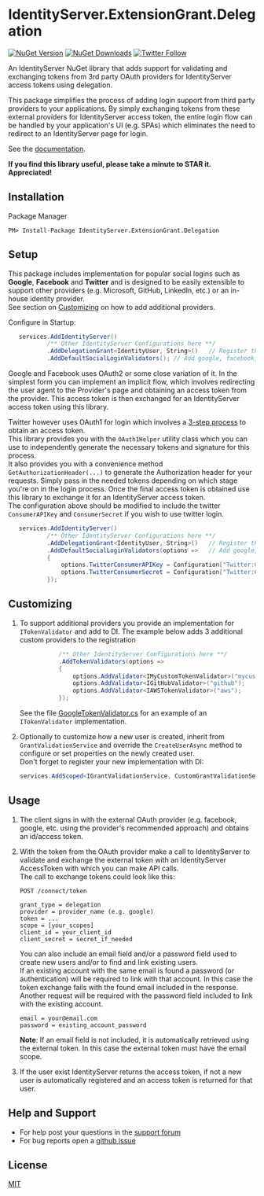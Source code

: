 # IdentityServer.ExtensionGrant.Delegation
[![NuGet Version](https://img.shields.io/nuget/v/IdentityServer.ExtensionGrant.Delegation)](https://www.nuget.org/packages/IdentityServer.ExtensionGrant.Delegation)
[![NuGet Downloads](https://img.shields.io/nuget/dt/IdentityServer.ExtensionGrant.Delegation)](https://www.nuget.org/packages/IdentityServer.ExtensionGrant.Delegation)
[![Twitter Follow](https://img.shields.io/twitter/follow/kommand?style=social)](https://twitter.com/kommand)

An IdentityServer NuGet library that adds support for validating and exchanging tokens from 3rd party OAuth providers for IdentityServer access tokens using delegation.

This package simplifies the process of adding login support from third party providers to your applications. By simply exchanging tokens from these external providers for IdentityServer access token, the entire login flow can be handled by your application's UI (e.g. SPAs) which eliminates the need to redirect to an IdentityServer page for login.

See the [documentation](https://docs.duendesoftware.com/identityserver/v6/tokens/extension_grants).

**If you find this library useful, please take a minute to STAR it. Appreciated!**

## Installation

Package Manager
```
PM> Install-Package IdentityServer.ExtensionGrant.Delegation
```

## Setup

This package includes implementation for popular social logins such as **Google**, **Facebook** and **Twitter** and is designed to be easily extensible to support other providers (e.g. Microsoft, GitHub, LinkedIn, etc.) or an in-house identity provider.  
See section on [Customizing](#customizing) on how to add additional providers.

Configure in Startup:
```csharp
   services.AddIdentityServer()
           /** Other IdentityServer Configurations here **/
           .AddDelegationGrant<IdentityUser, String>()   // Register the extension grant 
           .AddDefaultSocialLoginValidators(); // Add google, facebook, twitter login support
```

Google and Facebook uses OAuth2 or some close variation of it. In the simplest form you can implement an implicit flow, which involves redirecting the user agent to the Provider's page and obtaining an access token from the provider. This access token is then exchanged for an IdentityServer access token using this library.  

Twitter however uses OAuth1 for login which involves a [3-step process](https://developer.twitter.com/en/docs/twitter-for-websites/log-in-with-twitter/guides/implementing-sign-in-with-twitter) to obtain an access token.  
This library provides you with the `OAuth1Helper` utility class which you can use to independently generate the necessary tokens and signature for this process.  
It also provides you with a convenience method `GetAuthorizationHeader(...)` to generate the Authorization header for your requests. Simply pass in the needed tokens depending on which stage you're on in the login process.
Once the final access token is obtained use this library to exchange it for an IdentityServer access token.  
The configuration above should be modified to include the twitter `ConsumerAPIKey` and `ConsumerSecret` if you wish to use twitter login.
```csharp
   services.AddIdentityServer()
           /** Other IdentityServer Configurations here **/
           .AddDelegationGrant<IdentityUser, String>()   // Register the extension grant 
           .AddDefaultSocialLoginValidators(options =>   // Add google, facebook, twitter login support
           {
               options.TwitterConsumerAPIKey = Configuration["Twitter:ConsumerAPIKey"];
               options.TwitterConsumerSecret = Configuration["Twitter:ConsumerSecret"];
           });
```

## Customizing

1. To support additional providers you provide an implementation for `ITokenValidator` and add to DI. The example below adds 3 additional custom providers to the registration

    ```csharp
               /** Other IdentityServer Configurations here **/
               .AddTokenValidators(options =>
               {
                   options.AddValidator<IMyCustomTokenValidator>("mycustom"); // Adds a custom provider
                   options.AddValidator<IGitHubValidator>("github");          // Adds a github provider
                   options.AddValidator<IAWSTokenValidator>("aws");           // Adds Amazon Web Services
               });
    ```

    See the file [GoogleTokenValidator.cs](https://github.com/emonney/IdentityServer.ExtensionGrant.Delegation/blob/master/IdentityServer.ExtensionGrant.Delegation/TokenValidators/GoogleTokenValidator.cs) for an example of an `ITokenValidator` implementation.

2. Optionally to customize how a new user is created, inherit from `GrantValidationService` and override the `CreateUserAsync` method to configure or set properties on the newly created user.  
Don't forget to register your new implementation with DI:
    ```csharp
    services.AddScoped<IGrantValidationService, CustomGrantValidationService>();
    ```

## Usage
1. The client signs in with the external OAuth provider (e.g. facebook, google, etc. using the provider's recommended approach) and obtains an id/access token.
2. With the token from the OAuth provider make a call to IdentityServer to validate and exchange the external token with an IdentityServer AccessToken with which you can make API calls.  
The call to exchange tokens could look like this:
    ```
    POST /connect/token

    grant_type = delegation 
    provider = provider_name (e.g. google) 
    token = ...
    scope = [your_scopes]
    client_id = your_client_id
    client_secret = secret_if_needed
    ```

    You can also include an email field and/or a password field used to create new users and/or to find and link existing users.  
    If an existing account with the same email is found a password (or authentication) will be required to link with that account. In this case the token exchange fails with the found email included in the response. Another request will be required with the password field included to link with the existing account.
    ```
    email = your@email.com
    password = existing_account_password
    ```

    **Note**: If an email field is not included, it is automatically retrieved using the external token. In this case the external token must have the email scope.
3. If the user exist IdentityServer returns the access token, if not a new user is automatically registered and an access token is returned for that user.

## Help and Support
*	For help post your questions in the [support forum](https://www.ebenmonney.com/forum/forum/programming-support)
*	For bug reports open a [github issue](https://github.com/emonney/IdentityServer.ExtensionGrant.Delegation/issues)

## License
 [MIT](https://github.com/emonney/IdentityServer.ExtensionGrant.Delegation/blob/master/LICENSE)